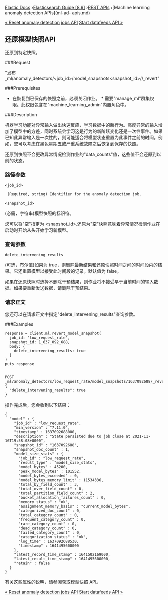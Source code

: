 

[Elastic Docs](/guide/) ›[Elasticsearch Guide [8.9]](index.md) ›[REST
APIs](rest-apis.md) ›[Machine learning anomaly detection APIs](ml-ad-
apis.md)

[« Reset anomaly detection jobs API](ml-reset-job.md) [Start datafeeds API
»](ml-start-datafeed.md)

## 还原模型快照API

还原到特定快照。

###Request

"发布 _ml/anomaly_detectors/<job_id>/model_snapshots<snapshot_id>//_revert"

###Prerequisites

* 在恢复到已保存的快照之前，必须关闭作业。  * 需要"manage_ml"群集权限。此权限包含在"machine_learning_admin"内置角色中。

###Description

机器学习功能对异常输入做出快速反应，学习数据中的新行为。高度异常的输入增加了模型中的方差，同时系统会学习这是行为的新阶跃变化还是一次性事件。如果已知此异常输入是一次性的，则可能适合将模型状态重置为此事件之前的时间。例如，您可以考虑在黑色星期五或严重系统故障之后恢复到保存的快照。

还原到快照不会更改异常情况检测作业的"data_counts"值，这些值不会还原到以前的状态。

### 路径参数

`<job_id>`

     (Required, string) Identifier for the anomaly detection job. 
`<snapshot_id>`

    

(必需，字符串)模型快照的标识符。

您可以将"空"指定为 <snapshot_id>.还原为"空"快照意味着异常情况检测作业在启动时开始从头开始学习新模型。

### 查询参数

`delete_intervening_results`

    

(可选，布尔值)如果为 true，则删除最新结果和还原快照时间之间的时间段内的结果。它还重置模型以接受此时间段的记录。默认值为 false。

如果在还原快照时选择不删除干预结果，则作业将不接受早于当前时间的输入数据。如果要重新发送数据，请删除干预结果。

### 请求正文

您还可以在请求正文中指定"delete_intervening_results"查询参数。

###Examples

    
    
    response = client.ml.revert_model_snapshot(
      job_id: 'low_request_rate',
      snapshot_id: 1_637_092_688,
      body: {
        delete_intervening_results: true
      }
    )
    puts response
    
    
    POST _ml/anomaly_detectors/low_request_rate/model_snapshots/1637092688/_revert
    {
      "delete_intervening_results": true
    }

操作完成后，您会收到以下结果：

    
    
    {
      "model" : {
        "job_id" : "low_request_rate",
        "min_version" : "7.11.0",
        "timestamp" : 1637092688000,
        "description" : "State persisted due to job close at 2021-11-16T19:58:08+0000",
        "snapshot_id" : "1637092688",
        "snapshot_doc_count" : 1,
        "model_size_stats" : {
          "job_id" : "low_request_rate",
          "result_type" : "model_size_stats",
          "model_bytes" : 45200,
          "peak_model_bytes" : 101552,
          "model_bytes_exceeded" : 0,
          "model_bytes_memory_limit" : 11534336,
          "total_by_field_count" : 3,
          "total_over_field_count" : 0,
          "total_partition_field_count" : 2,
          "bucket_allocation_failures_count" : 0,
          "memory_status" : "ok",
          "assignment_memory_basis" : "current_model_bytes",
          "categorized_doc_count" : 0,
          "total_category_count" : 0,
          "frequent_category_count" : 0,
          "rare_category_count" : 0,
          "dead_category_count" : 0,
          "failed_category_count" : 0,
          "categorization_status" : "ok",
          "log_time" : 1637092688530,
          "timestamp" : 1641495600000
        },
        "latest_record_time_stamp" : 1641502169000,
        "latest_result_time_stamp" : 1641495600000,
        "retain" : false
      }
    }

有关这些属性的说明，请参阅获取模型快照 API。

[« Reset anomaly detection jobs API](ml-reset-job.md) [Start datafeeds API
»](ml-start-datafeed.md)
